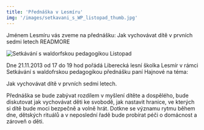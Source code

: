 ```yaml
---
title: 'Přednáška v Lesmíru'
img: '/images/setkavani_s_WP_listopad_thumb.jpg'
---
```


Jménem Lesmíru vás zveme na přednášku: Jak vychovávat dítě v prvních sedmi letech
READMORE

![Setkávání s waldorfskou pedagogikou Listopad](/images/setkavani_s_WP_listopad.jpg)

Dne 21.11.2013 od 17 do 19 hod pořádá Liberecká lesní školka Lesmír v rámci Setkávání s waldofrskou pedagogikou přednášku paní Hajnové na téma:

Jak vychovávat dítě v prvních sedmi letech.

Přednáška se bude zabývat rozdílem v myšlení dítěte a dospělého, bude diskutovat jak vychovávat děti ke svobodě, jak nastavit hranice, ve kterých si dítě bude moci bezpečně a volně hrát. Dotkne se významu rytmu během dne, dětských rituálů a v neposlední řadě bude probírat péči o domácnost a zároveň o děti.
